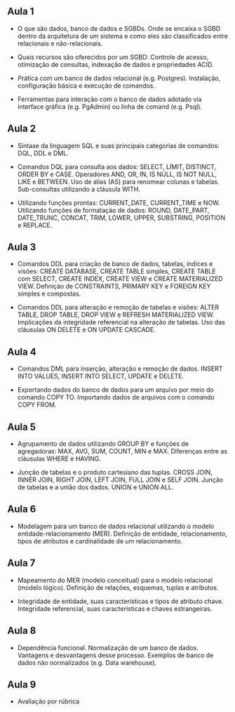 ## Aula 1
- O que são dados, banco de dados e SGBDs. Onde se encaixa o SGBD dentro da arquitetura de um sistema e como eles são classificados entre relacionais e não-relacionais.

- Quais recursos são oferecidos por um SGBD: Controle de acesso, otimização de consultas, indexação de dados e propriedades ACID.

- Prática com um banco de dados relacional (e.g. Postgres). Instalação, configuração básica e execução de comandos.
  
- Ferramentas para interação com o banco de dados adotado via interface gráfica (e.g. PgAdmin) ou linha de comand (e.g. Psql).

## Aula 2
- Sintaxe da linguagem SQL e suas principais categorias de comandos: DQL, DDL e DML.

- Comandos DQL para consulta aos dados: SELECT, LIMIT, DISTINCT, ORDER BY e CASE. Operadores AND, OR, IN, IS NULL, IS NOT NULL, LIKE e BETWEEN. Uso de alias (AS) para renomear colunas e tabelas. Sub-consultas utilizando a cláusula WITH.
  
- Utilizando funções prontas: CURRENT_DATE, CURRENT_TIME e NOW. Utilizando funções de formatação de dados: ROUND, DATE_PART, DATE_TRUNC, CONCAT, TRIM, LOWER, UPPER, SUBSTRING, POSITION e REPLACE.

## Aula 3
- Comandos DDL para criação de banco de dados, tabelas, índices e visões: CREATE DATABASE, CREATE TABLE simples, CREATE TABLE com SELECT, CREATE INDEX, CREATE VIEW e CREATE MATERIALIZED VIEW. Definição de CONSTRAINTS, PRIMARY KEY e FOREIGN KEY simples e compostas.

- Comandos DDL para alteração e remoção de tabelas e visões: ALTER TABLE, DROP TABLE, DROP VIEW e REFRESH MATERIALIZED VIEW. Implicações da integridade referencial na alteração de tabelas. Uso das cláusulas ON DELETE e ON UPDATE CASCADE.

## Aula 4
- Comandos DML para inserção, alteração e remoção de dados. INSERT INTO VALUES, INSERT INTO SELECT, UPDATE e DELETE.

- Exportando dados do banco de dados para um arquivo por meio do comando COPY TO. Importando dados de arquivos com o comando COPY FROM.

## Aula 5
- Agrupamento de dados utilizando GROUP BY e funções de agregadoras: MAX, AVG, SUM, COUNT, MIN e MAX. Diferenças entre as cláusulas WHERE e HAVING.

- Junção de tabelas e o produto cartesiano das tuplas. CROSS JOIN, INNER JOIN, RIGHT JOIN, LEFT JOIN, FULL JOIN e SELF JOIN. Junção de tabelas e a união dos dados. UNION e UNION ALL.

## Aula 6
- Modelagem para um banco de dados relacional utilizando o modelo entidade-relacionamento (MER). Definição de entidade, relacionamento, tipos de atributos e cardinalidade de um relacionamento.

## Aula 7
- Mapeamento do MER (modelo conceitual) para o modelo relacional (modelo lógico). Definição de relações, esquemas, tuplas e atributos.

- Integridade de entidade, suas características e tipos de atributo chave. Integridade referencial, suas características e chaves estrangeiras.

## Aula 8
- Dependência funcional. Normalização de um banco de dados. Vantagens e desvantagens desse processo. Exemplos de banco de dados não normalizados (e.g. Data warehouse).

## Aula 9
- Avaliação por rúbrica